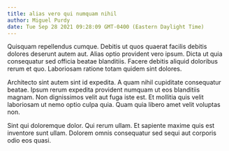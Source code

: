 ```yaml
---
title: alias vero qui numquam nihil
author: Miguel Purdy
date: Tue Sep 28 2021 09:28:09 GMT-0400 (Eastern Daylight Time)
---
```

Quisquam repellendus cumque. Debitis ut quos quaerat facilis debitis dolores deserunt autem aut. Alias optio provident vero ipsum. Dicta ut quia consequatur sed officia beatae blanditiis. Facere debitis aliquid doloribus rerum et quo. Laboriosam ratione totam quidem sint dolores.

 Architecto sint autem sint id expedita. A quam nihil cupiditate consequatur beatae. Ipsum rerum expedita provident numquam ut eos blanditiis magnam. Non dignissimos velit aut fuga iste est. Et mollitia quis velit laboriosam ut nemo optio culpa quia. Quam quia libero amet velit voluptas non.

 Sint qui doloremque dolor. Qui rerum ullam. Et sapiente maxime quis est inventore sunt ullam. Dolorem omnis consequatur sed sequi aut corporis odio eos quasi.